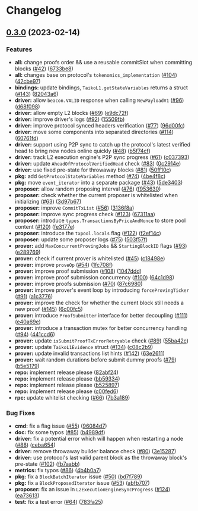 # Changelog

## [0.3.0](https://github.com/d1onys1us/taiko-client/compare/v0.2.4...v0.3.0) (2023-02-14)


### Features

* **all:** change proofs order && use a reusable commitSlot when committing blocks ([#42](https://github.com/d1onys1us/taiko-client/issues/42)) ([6733be8](https://github.com/d1onys1us/taiko-client/commit/6733be832a1b78323e24b4881dd9a050fa53e3c0))
* **all:** changes base on protocol's `tokenomics_implementation` ([#104](https://github.com/d1onys1us/taiko-client/issues/104)) ([42cbe97](https://github.com/d1onys1us/taiko-client/commit/42cbe97f1c23a1f3b95a2757e318d35f6f44015f))
* **bindings:** update bindings, `TaikoL1.getStateVariables` returns a struct ([#143](https://github.com/d1onys1us/taiko-client/issues/143)) ([82043a6](https://github.com/d1onys1us/taiko-client/commit/82043a6dda3588104ef270bfcdee4f3a380bcd29))
* **driver:** allow `beacon.VALID` response when calling `NewPayloadV1` ([#96](https://github.com/d1onys1us/taiko-client/issues/96)) ([d68f098](https://github.com/d1onys1us/taiko-client/commit/d68f0980478542cc2b05ac215495c0835b36bdf8))
* **driver:** allow empty L2 blocks ([#69](https://github.com/d1onys1us/taiko-client/issues/69)) ([e9dc72f](https://github.com/d1onys1us/taiko-client/commit/e9dc72fee36d7a61549fdfb730db28c2a9da220a))
* **driver:** improve driver's logs ([#92](https://github.com/d1onys1us/taiko-client/issues/92)) ([15509fb](https://github.com/d1onys1us/taiko-client/commit/15509fbb519aa05939d5b2993fa404609c3502da))
* **driver:** improve protocol synced headers verification ([#77](https://github.com/d1onys1us/taiko-client/issues/77)) ([96d00fc](https://github.com/d1onys1us/taiko-client/commit/96d00fc1e6ce1d223265e74a3068e2a569b238c7))
* **driver:** move some components into separated directories ([#114](https://github.com/d1onys1us/taiko-client/issues/114)) ([60761fd](https://github.com/d1onys1us/taiko-client/commit/60761fd4b857e046937471a44495b239334ff3bc))
* **driver:** support using P2P sync to catch up the protocol's latest verified head to bring new nodes online quickly ([#48](https://github.com/d1onys1us/taiko-client/issues/48)) ([b5f74cf](https://github.com/d1onys1us/taiko-client/commit/b5f74cfc1d7ac8a7d84ab8e20d131766172869ac))
* **driver:** track L2 execution engine's P2P sync progress ([#61](https://github.com/d1onys1us/taiko-client/issues/61)) ([c037393](https://github.com/d1onys1us/taiko-client/commit/c037393ac79169fefcd068dfda260138b6d10fa1))
* **driver:** update `AheadOfProtocolVerifiedHead` check ([#83](https://github.com/d1onys1us/taiko-client/issues/83)) ([0c2914e](https://github.com/d1onys1us/taiko-client/commit/0c2914e5136b4a090f5f5688b990499227de96ba))
* **driver:** use fixed pre-state for throwaway blocks ([#81](https://github.com/d1onys1us/taiko-client/issues/81)) ([50ff10c](https://github.com/d1onys1us/taiko-client/commit/50ff10ce97b69a5c76896d6e0de1c4780ac704ff))
* **pkg:** add `GetProtocolStateVariables` method ([#74](https://github.com/d1onys1us/taiko-client/issues/74)) ([4be4f8c](https://github.com/d1onys1us/taiko-client/commit/4be4f8c850758f26b9de4ee0931535f7e56e1007))
* **pkg:** move `event_iterator` into a separate package ([#43](https://github.com/d1onys1us/taiko-client/issues/43)) ([5de3403](https://github.com/d1onys1us/taiko-client/commit/5de340362d920bdb2c8cf5d032b45c9c8fa4559b))
* **proposer:** allow random proposing interval ([#76](https://github.com/d1onys1us/taiko-client/issues/76)) ([f953630](https://github.com/d1onys1us/taiko-client/commit/f953630a316804e6bc257d3cb7d4819eb1d31af9))
* **proposer:** check whether the current proposer is whitelisted when initializing ([#63](https://github.com/d1onys1us/taiko-client/issues/63)) ([3d97b67](https://github.com/d1onys1us/taiko-client/commit/3d97b678f1a593a56188692df9bdf5f308595fcd))
* **proposer:** improve `CommitTxList` ([#56](https://github.com/d1onys1us/taiko-client/issues/56)) ([3136f8a](https://github.com/d1onys1us/taiko-client/commit/3136f8a98e7aaee2ac4f87ed7c14bf46177ab991))
* **proposer:** improve sync progress check ([#123](https://github.com/d1onys1us/taiko-client/issues/123)) ([67311aa](https://github.com/d1onys1us/taiko-client/commit/67311aae61450d1b54f9072f05de8bde8fa8fc76))
* **proposer:** introduce `types.TransactionsByPriceAndNonce` to store pool content ([#120](https://github.com/d1onys1us/taiko-client/issues/120)) ([fe3177e](https://github.com/d1onys1us/taiko-client/commit/fe3177e54f4007b5a35c72d71983e8351d667ce0))
* **proposer:** introduce the `txpool.locals` flag ([#122](https://github.com/d1onys1us/taiko-client/issues/122)) ([f2ef14c](https://github.com/d1onys1us/taiko-client/commit/f2ef14cd5c0a968cd8a1d93863812e939e4fddc5))
* **proposer:** update some proposer logs ([#75](https://github.com/d1onys1us/taiko-client/issues/75)) ([503f57f](https://github.com/d1onys1us/taiko-client/commit/503f57f20170ae056cf4474e37aace9ed4a8a2c9))
* **prover:** add `MaxConcurrentProvingJobs` && `StartingBlockID` flags ([#93](https://github.com/d1onys1us/taiko-client/issues/93)) ([e289769](https://github.com/d1onys1us/taiko-client/commit/e2897690699901132df0281260d162e8a583ea52))
* **prover:** check if current prover is whitelisted ([#45](https://github.com/d1onys1us/taiko-client/issues/45)) ([c18498e](https://github.com/d1onys1us/taiko-client/commit/c18498ec7f3cf3375d3334c62bd0f28e15a14b90))
* **prover:** improve `proveOp` ([#54](https://github.com/d1onys1us/taiko-client/issues/54)) ([1fc708f](https://github.com/d1onys1us/taiko-client/commit/1fc708f4cde80d93d642b32008a8b09f9d4304ea))
* **prover:** improve proof submission ([#108](https://github.com/d1onys1us/taiko-client/issues/108)) ([1047ddd](https://github.com/d1onys1us/taiko-client/commit/1047ddd7f1e7a41517d5776717356736e07975ea))
* **prover:** improve proof submission concurrency ([#100](https://github.com/d1onys1us/taiko-client/issues/100)) ([64c1d98](https://github.com/d1onys1us/taiko-client/commit/64c1d98b3280160fc2385dcf3b8e2721b234eb10))
* **prover:** improve proofs submission ([#70](https://github.com/d1onys1us/taiko-client/issues/70)) ([87c6980](https://github.com/d1onys1us/taiko-client/commit/87c6980e44ef8f5c56d5bd86a19565e4f6516ed1))
* **prover:** improve prover's event loop by introducing `forceProvingTicker` ([#91](https://github.com/d1onys1us/taiko-client/issues/91)) ([a1c3776](https://github.com/d1onys1us/taiko-client/commit/a1c3776bb70cd0a3a8d8fd912b4180ce2bc92df5))
* **prover:** improve the check for whether the current block still needs a new proof ([#145](https://github.com/d1onys1us/taiko-client/issues/145)) ([6c00fc5](https://github.com/d1onys1us/taiko-client/commit/6c00fc544b1ed92a4e38860059ef463282648a42))
* **prover:** introduce `ProofSubmitter` interface for better decoupling ([#111](https://github.com/d1onys1us/taiko-client/issues/111)) ([e40a69e](https://github.com/d1onys1us/taiko-client/commit/e40a69e4d69cf87fcd60a2ef1f365e4ba32e0700))
* **prover:** introduce a transaction mutex for better concurrency handling ([#94](https://github.com/d1onys1us/taiko-client/issues/94)) ([441ccd6](https://github.com/d1onys1us/taiko-client/commit/441ccd6e110837aa046c64554ea13df2d438362a))
* **prover:** update `isSubmitProofTxErrorRetryable` check ([#89](https://github.com/d1onys1us/taiko-client/issues/89)) ([55ba42c](https://github.com/d1onys1us/taiko-client/commit/55ba42cd8ac5e3f9ecdc45b4003483cfd3a32c87))
* **prover:** update `TaikoL1Evidence` struct ([#134](https://github.com/d1onys1us/taiko-client/issues/134)) ([c08c2b9](https://github.com/d1onys1us/taiko-client/commit/c08c2b9f4e9046b22a8c8c7ca56a506104ff034f))
* **prover:** update invalid transactions list hints ([#142](https://github.com/d1onys1us/taiko-client/issues/142)) ([63e2611](https://github.com/d1onys1us/taiko-client/commit/63e261150afa64a1313718d6da06168120180f2e))
* **prover:** wait random durations before submit dummy proofs ([#79](https://github.com/d1onys1us/taiko-client/issues/79)) ([b5e5179](https://github.com/d1onys1us/taiko-client/commit/b5e5179b8085ec3b0b8c23acd276447c2c18619f))
* **repo:** implement release please ([82abf24](https://github.com/d1onys1us/taiko-client/commit/82abf24d4e632e51ea96c33ce96d0ac8ff03cf20))
* **repo:** implement release please ([bb59334](https://github.com/d1onys1us/taiko-client/commit/bb593346567b191c9ecc45bbad5bcfe49905b3fe))
* **repo:** implement release please ([b525897](https://github.com/d1onys1us/taiko-client/commit/b5258976110d8138513fa56385d345474e3b3417))
* **repo:** implement release please ([c00fed6](https://github.com/d1onys1us/taiko-client/commit/c00fed637141ad9f06db92ce9b31bbd6a11ae94f))
* **rpc:** update whitelist checking ([#66](https://github.com/d1onys1us/taiko-client/issues/66)) ([7b3a189](https://github.com/d1onys1us/taiko-client/commit/7b3a1897be29d3e911a38aa872f8d005ee049da2))


### Bug Fixes

* **cmd:** fix a flag issue ([#55](https://github.com/d1onys1us/taiko-client/issues/55)) ([96084d7](https://github.com/d1onys1us/taiko-client/commit/96084d75e1937617836e7892b972a7440ab60ed8))
* **doc:** fix some typos ([#85](https://github.com/d1onys1us/taiko-client/issues/85)) ([b4989df](https://github.com/d1onys1us/taiko-client/commit/b4989dfaa5bdca8d92691fb9f58214a4cc67018a))
* **driver:** fix a potential error which will happen when restarting a node ([#88](https://github.com/d1onys1us/taiko-client/issues/88)) ([ceba654](https://github.com/d1onys1us/taiko-client/commit/ceba6546e6d55b96a59977d06e3d8fb81f7c2783))
* **driver:** remove throwaway builder balance check ([#80](https://github.com/d1onys1us/taiko-client/issues/80)) ([3e15287](https://github.com/d1onys1us/taiko-client/commit/3e15287f3b60bb500382e15219d8a33ffc34b55f))
* **driver:** use protocol's last valid parent block as the throwaway block's pre-state ([#102](https://github.com/d1onys1us/taiko-client/issues/102)) ([fb7aabb](https://github.com/d1onys1us/taiko-client/commit/fb7aabb98b3371b300b72a7ba988e32ae89fcfb2))
* **metrics:** fix typos ([#86](https://github.com/d1onys1us/taiko-client/issues/86)) ([4b4b0a7](https://github.com/d1onys1us/taiko-client/commit/4b4b0a7b327d1a877e79ba18b87de3d9ba77dbc3))
* **pkg:** fix a `BlockBatchIterator` issue ([#50](https://github.com/d1onys1us/taiko-client/issues/50)) ([bd7f789](https://github.com/d1onys1us/taiko-client/commit/bd7f789656102c4f36adf32cefcc0b94b4cb33c8))
* **pkg:** fix a `BlockProposedIterator` issue ([#53](https://github.com/d1onys1us/taiko-client/issues/53)) ([abfb707](https://github.com/d1onys1us/taiko-client/commit/abfb707fe10e6bd3363f3e9ebb1af8f0ea1e63ce))
* **proposer:** fix an issue in `L2ExecutionEngineSyncProgress` ([#124](https://github.com/d1onys1us/taiko-client/issues/124)) ([ea73613](https://github.com/d1onys1us/taiko-client/commit/ea736131f857377b05330985aeb7ab5edb69502b))
* **test:** fix a test error ([#64](https://github.com/d1onys1us/taiko-client/issues/64)) ([783fa25](https://github.com/d1onys1us/taiko-client/commit/783fa254cd07b08bbdbda91857b27c03183e8a70))
